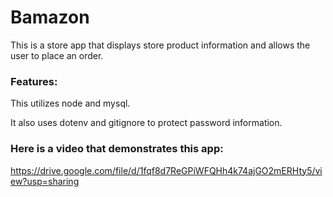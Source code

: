 # Bamazon

This is a store app that displays store product information and allows the user to place an order. 

### Features:

This utilizes node and mysql.

It also uses dotenv and gitignore to protect password information.  


### Here is a video that demonstrates this app:

https://drive.google.com/file/d/1fqf8d7ReGPiWFQHh4k74ajGO2mERHty5/view?usp=sharing